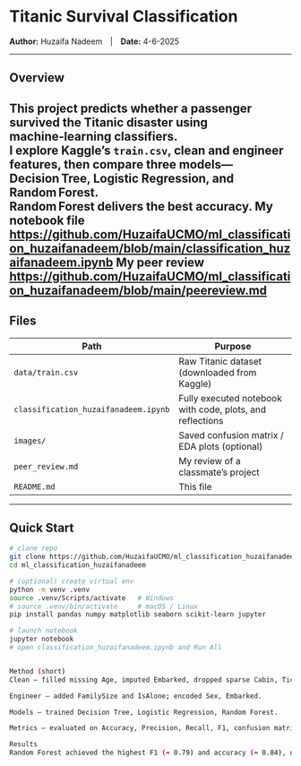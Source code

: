 # Titanic Survival Classification  
**Author:** Huzaifa Nadeem | **Date:** 4-6-2025

---

## Overview
This project predicts whether a passenger survived the Titanic disaster using machine‑learning classifiers.  
I explore Kaggle’s `train.csv`, clean and engineer features, then compare three models—Decision Tree, Logistic Regression, and Random Forest.  
Random Forest delivers the best accuracy.
My notebook file https://github.com/HuzaifaUCMO/ml_classification_huzaifanadeem/blob/main/classification_huzaifanadeem.ipynb
My peer review https://github.com/HuzaifaUCMO/ml_classification_huzaifanadeem/blob/main/peereview.md
---

## Files
| Path | Purpose |
|------|---------|
| `data/train.csv` | Raw Titanic dataset (downloaded from Kaggle) |
| `classification_huzaifanadeem.ipynb` | Fully executed notebook with code, plots, and reflections |
| `images/` | Saved confusion matrix / EDA plots (optional) |
| `peer_review.md` | My review of a classmate’s project |
| `README.md` | This file |

---

## Quick Start

```bash
# clone repo
git clone https://github.com/HuzaifaUCMO/ml_classification_huzaifanadeem.git
cd ml_classification_huzaifanadeem

# (optional) create virtual env
python -m venv .venv
source .venv/Scripts/activate   # Windows
# source .venv/bin/activate     # macOS / Linux
pip install pandas numpy matplotlib seaborn scikit-learn jupyter

# launch notebook
jupyter notebook
# open classification_huzaifanadeem.ipynb and Run All


Method (short)
Clean – filled missing Age, imputed Embarked, dropped sparse Cabin, Ticket, Name.

Engineer – added FamilySize and IsAlone; encoded Sex, Embarked.

Models – trained Decision Tree, Logistic Regression, Random Forest.

Metrics – evaluated on Accuracy, Precision, Recall, F1, confusion matrix.

Results
Random Forest achieved the highest F1 (≈ 0.79) and accuracy (≈ 0.84), outperforming the single‑tree and linear baselines.